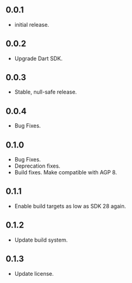 ## 0.0.1

* initial release.

## 0.0.2

* Upgrade Dart SDK.

## 0.0.3

* Stable, null-safe release.

## 0.0.4

* Bug Fixes.

## 0.1.0

* Bug Fixes.
* Deprecation fixes.
* Build fixes. Make compatible with AGP 8.

## 0.1.1

* Enable build targets as low as SDK 28 again.

## 0.1.2

* Update build system.

## 0.1.3

* Update license.
